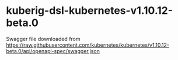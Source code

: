 # kuberig-dsl-kubernetes-v1.10.12-beta.0

Swagger file downloaded from https://raw.githubusercontent.com/kubernetes/kubernetes/v1.10.12-beta.0/api/openapi-spec/swagger.json
